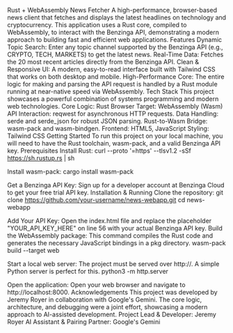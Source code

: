 Rust + WebAssembly News Fetcher
A high-performance, browser-based news client that fetches and displays the latest headlines on technology and cryptocurrency. This application uses a Rust core, compiled to WebAssembly, to interact with the Benzinga API, demonstrating a modern approach to building fast and efficient web applications.
Features
Dynamic Topic Search: Enter any topic channel supported by the Benzinga API (e.g., CRYPTO, TECH, MARKETS) to get the latest news.
Real-Time Data: Fetches the 20 most recent articles directly from the Benzinga API.
Clean & Responsive UI: A modern, easy-to-read interface built with Tailwind CSS that works on both desktop and mobile.
High-Performance Core: The entire logic for making and parsing the API request is handled by a Rust module running at near-native speed via WebAssembly.
Tech Stack
This project showcases a powerful combination of systems programming and modern web technologies.
Core Logic: Rust
Browser Target: WebAssembly (Wasm)
API Interaction: reqwest for asynchronous HTTP requests.
Data Handling: serde and serde_json for robust JSON parsing.
Rust-to-Wasm Bridge: wasm-pack and wasm-bindgen.
Frontend: HTML5, JavaScript
Styling: Tailwind CSS
Getting Started
To run this project on your local machine, you will need to have the Rust toolchain, wasm-pack, and a valid Benzinga API key.
Prerequisites
Install Rust:
curl --proto '=https' --tlsv1.2 -sSf https://sh.rustup.rs | sh


Install wasm-pack:
cargo install wasm-pack


Get a Benzinga API Key: Sign up for a developer account at Benzinga Cloud to get your free trial API key.
Installation & Running
Clone the repository:
git clone https://github.com/your-username/news-webapp.git
cd news-webapp


Add Your API Key: Open the index.html file and replace the placeholder "YOUR_API_KEY_HERE" on line 56 with your actual Benzinga API key.
Build the WebAssembly package: This command compiles the Rust code and generates the necessary JavaScript bindings in a pkg directory.
wasm-pack build --target web


Start a local web server: The project must be served over http://. A simple Python server is perfect for this.
python3 -m http.server


Open the application: Open your web browser and navigate to http://localhost:8000.
Acknowledgements
This project was developed by Jeremy Royer in collaboration with Google's Gemini. The core logic, architecture, and debugging were a joint effort, showcasing a modern approach to AI-assisted development.
Project Lead & Developer: Jeremy Royer
AI Assistant & Pairing Partner: Google's Gemini
